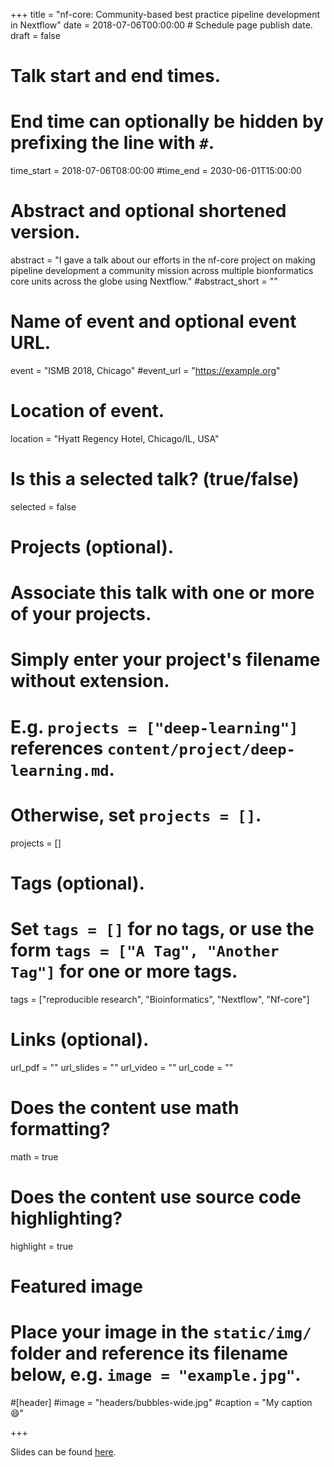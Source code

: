 +++
title = "nf-core: Community-based best practice pipeline development in Nextflow"
date = 2018-07-06T00:00:00  # Schedule page publish date.
draft = false

# Talk start and end times.
#   End time can optionally be hidden by prefixing the line with `#`.
time_start = 2018-07-06T08:00:00
#time_end = 2030-06-01T15:00:00

# Abstract and optional shortened version.
abstract = "I gave a talk about our efforts in the nf-core project on making pipeline development a community mission across multiple bionformatics core units across the globe using Nextflow."
#abstract_short = ""

# Name of event and optional event URL.
event = "ISMB 2018, Chicago"
#event_url = "https://example.org"

# Location of event.
location = "Hyatt Regency Hotel, Chicago/IL, USA"

# Is this a selected talk? (true/false)
selected = false

# Projects (optional).
#   Associate this talk with one or more of your projects.
#   Simply enter your project's filename without extension.
#   E.g. `projects = ["deep-learning"]` references `content/project/deep-learning.md`.
#   Otherwise, set `projects = []`.
projects = []

# Tags (optional).
#   Set `tags = []` for no tags, or use the form `tags = ["A Tag", "Another Tag"]` for one or more tags.
tags = ["reproducible research", "Bioinformatics", "Nextflow", "Nf-core"]

# Links (optional).
url_pdf = ""
url_slides = ""
url_video = ""
url_code = ""

# Does the content use math formatting?
math = true

# Does the content use source code highlighting?
highlight = true

# Featured image
# Place your image in the `static/img/` folder and reference its filename below, e.g. `image = "example.jpg"`.
#[header]
#image = "headers/bubbles-wide.jpg"
#caption = "My caption :smile:"

+++

 Slides can be found [here](bit.ly/ismb2018-nfcore).
